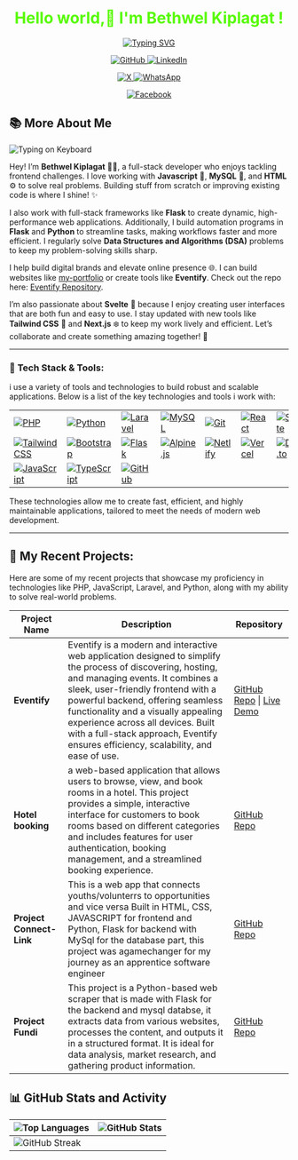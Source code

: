 <div align="center">
  <h1 style="color:rgb(87, 250, 0);"> Hello world,👋 I'm Bethwel Kiplagat !</h1>

<a href="https://git.io/typing-svg"><img
src="https://readme-typing-svg.demolab.com?font=Kanit&size=30&pause=3000&color=008AFA&background=FAFAFA00&center=true&width=500&lines=I am a Full-stack+web+developer+;Flask+enthusiast+;Php+python+React+;Let's+Code+together+"
alt="Typing SVG" /></a>
  <p>
    <a href="https://github.com/bethwel3001">
      <img src="https://img.shields.io/badge/GitHub-181717?style=for-the-badge&logo=github&logoColor=white" alt="GitHub">
    </a>
    <a href="https://github.com/bethwel3001"> </a> 
    <a href="https://www.linkedin.com/in/kiplagat-k-bethwel-1314912a0?utm_source=share&utm_campaign=share_via&utm_content=profile&utm_medium=android_app">
      <img src="https://img.shields.io/badge/LinkedIn-0077B5?style=for-the-badge&logo=linkedin&logoColor=white" alt="LinkedIn">
    </a>
    <a href="https://www.linkedin.com/in/kiplagat-k-bethwel-1314912a0?utm_source=share&utm_campaign=share_via&utm_content=profile&utm_medium=android_app"></a>
  </p>
  
  <p>
    <a href="https://x.com/am_kiplagat?t=8u6gcZDTGFezIiZhEp_paQ&s=09">
      <img src="https://img.shields.io/badge/X-1DA1F2?style=for-the-badge&logo=twitter&logoColor=white" alt="X">
    </a>
    <a href="https://x.com/am_kiplagat?t=8u6gcZDTGFezIiZhEp_paQ&s=09"></a>
    <a href="https://wa.me/254759112532?text=Hello%20Dev%20Bethwel?%20%20Your%20service%20is%20needed%20in...">
      <img src="https://img.shields.io/badge/WhatsApp-25D366?style=for-the-badge&logo=whatsapp&logoColor=white" alt="WhatsApp">
    </a>
    <a href="https://wa.me/254759112532?text=Hello%20Dev%20Bethwel?%20%20Your%20service%20is%20needed%20in...">  </a>
  </p>
  
  <p>
    <a href="https://www.facebook.com/profile.php?id=61550594829255">
      <img src="https://img.shields.io/badge/Facebook-1877F2?style=for-the-badge&logo=facebook&logoColor=white" alt="Facebook">
    </a>
    <a href="https://www.facebook.com/profile.php?id=61550594829255">  </a>
  </p>
</div>

## 📚 **More About Me**

![Typing on Keyboard](https://media4.giphy.com/media/26tn33aiTi1jkl6H6/giphy.gif?cid=6c09b9523h12jzbpazg3ac32ccr2qppjlfzn1w4qpaecfof0&ep=v1_internal_gif_by_id&rid=giphy.gif&ct=g)

Hey! I’m **Bethwel Kiplagat** 👨‍💻, a full-stack developer who enjoys tackling frontend challenges. I love working with **Javascript** 🐘, **MySQL** 🐬, and **HTML** ⚙️ to solve real problems. Building stuff from scratch or improving existing code is where I shine! ✨

I also work with full-stack frameworks like **Flask** to create dynamic, high-performance web applications. Additionally, I build automation programs in **Flask** and **Python** to streamline tasks, making workflows faster and more efficient. I regularly solve **Data Structures and Algorithms (DSA)** problems to keep my problem-solving skills sharp.

I help build digital brands and elevate online presence 🌐. I can build websites like [my-portfolio](https://courageous-yeot-306db0.netlify.app/) or create tools like **Eventify**. Check out the repo here: [Eventify Repository](https://github.com/bethwel3001/Raccoon-challenge-2.git).

<p> I’m also passionate about <b>Svelte</b> 🌱 because I enjoy creating user
interfaces that are both fun and easy to use. I stay updated with new tools like
<b>Tailwind CSS</b> 🎨 and <b>Next.js</b> ❄️ to keep my work lively and efficient.
Let’s collaborate and create something amazing together! 🚀</p>

---
### 🔧 **Tech Stack & Tools:**

i use a variety of tools and technologies to build robust and scalable
applications. Below is a list of the key technologies and tools i work with:

|                           |                           |                           |                           |                           |                           |                           |
|---------------------------|---------------------------|---------------------------|---------------------------|---------------------------|---------------------------|---------------------------|
| [![PHP](https://skillicons.dev/icons?i=php)](https://skillicons.dev) | [![Python](https://skillicons.dev/icons?i=py)](https://skillicons.dev) | [![Laravel](https://skillicons.dev/icons?i=laravel)](https://skillicons.dev) | [![MySQL](https://skillicons.dev/icons?i=mysql)](https://skillicons.dev) | [![Git](https://skillicons.dev/icons?i=git)](https://skillicons.dev) | [![React](https://skillicons.dev/icons?i=react)](https://skillicons.dev) | [![Svelte](https://skillicons.dev/icons?i=svelte)](https://skillicons.dev) |
| [![Tailwind CSS](https://skillicons.dev/icons?i=tailwind)](https://skillicons.dev) | [![Bootstrap](https://skillicons.dev/icons?i=bootstrap)](https://skillicons.dev) | [![Flask](https://skillicons.dev/icons?i=flask)](https://skillicons.dev) | [![Alpine.js](https://skillicons.dev/icons?i=alpinejs)](https://skillicons.dev) | [![Netlify](https://skillicons.dev/icons?i=netlify)](https://skillicons.dev) | [![Vercel](https://skillicons.dev/icons?i=vercel)](https://skillicons.dev) | [![Dev.to](https://skillicons.dev/icons?i=devto)](https://skillicons.dev) |
| [![JavaScript](https://skillicons.dev/icons?i=js)](https://skillicons.dev) | [![TypeScript](https://skillicons.dev/icons?i=ts)](https://skillicons.dev) | [![GitHub](https://skillicons.dev/icons?i=github)](https://skillicons.dev) |                           |                           |                           |                           |

<p>These technologies allow me to create fast, efficient, and highly
maintainable applications, tailored to meet the needs of modern web
development.</p>

----------------


## 💼 **My Recent Projects**:
Here are some of my recent projects that showcase my proficiency in technologies like PHP, JavaScript, Laravel, and Python, along with my ability to solve real-world problems.

| **Project Name**                                                                                      | **Description**                                                                                          | **Repository**                           |
|-------------------------------------------------------------------------------------------------------|----------------------------------------------------------------------------------------------------------|------------------------------------------|
| **Eventify**                                                                                             | Eventify is a modern and interactive web application designed to simplify the process of discovering, hosting, and managing events. It combines a sleek, user-friendly frontend with a powerful backend, offering seamless functionality and a visually appealing experience across all devices. Built with a full-stack approach, Eventify ensures efficiency, scalability, and ease of use. | [GitHub Repo](https://github.com/bethwel3001/Raccoon-challenge-2.git) \| [Live Demo](https://shiny-buttercream-f01411.netlify.app/)   |
| **Hotel booking**                                                                                             | a web-based application that allows users to browse, view, and book rooms in a hotel. This project provides a simple, interactive interface for customers to book rooms based on different categories and includes features for user authentication, booking management, and a streamlined booking experience. | [GitHub Repo](https://github.com/bethwel3001/Hotel-booking.git)|
| **Project Connect-Link**                                                                                          | This is a web app that connects youths/volunterrs to opportunities and vice versa Built in HTML, CSS, JAVASCRIPT for frontend and Python, Flask for backend with MySql for the database part, this project was agamechanger for my journey as an apprentice software engineer | [GitHub Repo](https://github.com/bethwel3001/Preject-Connect-Link.git)|
| **Project Fundi**                                                                                       | This project is a Python-based web scraper that is made with Flask for the backend and mysql databse, it extracts data from various websites, processes the content, and outputs it in a structured format. It is ideal for data analysis, market research, and gathering product information. | [GitHub Repo](https://github.com/bethwel3001/Project-web-scrapper.git)|


## 📊 **GitHub Stats and Activity**

| ![Top Languages](https://github-readme-stats.vercel.app/api/top-langs/?username=bethwel3001&hide_progress=true&theme=github_dark) | ![GitHub Stats](https://github-readme-stats.vercel.app/api?username=bethwel3001&show_icons=true&theme=github_dark&count_private=true) |
|-------------------------------------------------------------------------------------------------------------------------------|-------------------------------------------------------------------------------------------------------------------------------|
| ![GitHub Streak](https://streak-stats.demolab.com?user=bethwel3001&theme=github_dark&hide_border=true)                                                                                           |